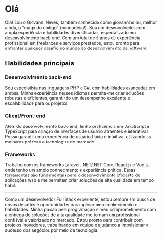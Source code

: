 # Olá

Olá! Sou o Giovanni Neves, também conhecido como giovannins ou, melhor ainda, o "mago do código" (brincadeira!). Sou um desenvolvedor com ampla experiência e habilidades diversificadas, especializado em desenvolvimento back-end. Com um total de 6 anos de experiência profissional em freelances e serviços prestados, estou pronto para enfrentar qualquer desafio no mundo do desenvolvimento de software.

## Habilidades principais

### Desenvolvimento back-end

Sou especialista nas linguagens PHP e C#, com habilidades avançadas em ambas. Minha experiência nesses idiomas permite-me criar soluções robustas e eficientes, garantindo um desempenho excelente e escalabilidade para os projetos.

### Client/Front-end

Além do desenvolvimento back-end, tenho proficiência em JavaScript e TypeScript para criação de interfaces de usuário atraentes e interativas. Posso garantir uma experiência de usuário fluida e intuitiva, utilizando as melhores práticas e tecnologias do mercado.

### Frameworks

Trabalho com os frameworks Laravel, .NET/.NET Core, React.js e Vue.js, onde tenho um amplo conhecimento e experiência prática. Essas ferramentas são fundamentais para o desenvolvimento eficiente de aplicações web e me permitem criar soluções de alta qualidade em tempo hábil.

---

Como um desenvolvedor Full Stack experiente, estou sempre em busca de novos desafios e oportunidades para aplicar meu conhecimento e habilidades. Minha paixão pela programação e meu comprometimento com a entrega de soluções de alta qualidade me tornam um profissional confiável e valorizado no mercado. Estou pronto para contribuir com projetos inovadores, trabalhando em equipe e ajudando a impulsionar o sucesso dos negócios por meio da tecnologia.
